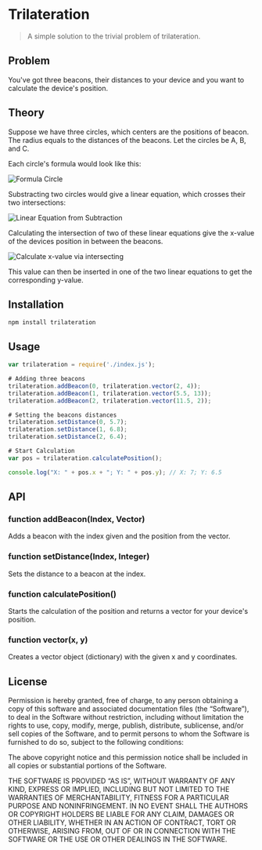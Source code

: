 # Trilateration

> A simple solution to the trivial problem of trilateration.

## Problem

You've got three beacons, their distances to your device and you want to calculate the device's position.

## Theory

Suppose we have three circles, which centers are the positions of beacon. The radius equals to the distances of the beacons. Let the circles be A, B, and C.

Each circle's formula would look like this:

![Formula Circle](https://github.com/philplckthun/trilateration/raw/master/img/circle.png)

Substracting two circles would give a linear equation, which crosses their two intersections:

![Linear Equation from Subtraction](https://github.com/philplckthun/trilateration/raw/master/img/linearfunction.png)

Calculating the intersection of two of these linear equations give the x-value of the devices position in between the beacons.

![Calculate x-value via intersecting](https://github.com/philplckthun/trilateration/raw/master/img/calculateX.png)

This value can then be inserted in one of the two linear equations to get the corresponding y-value.

## Installation

```
npm install trilateration
```

## Usage

```javascript
var trilateration = require('./index.js');

# Adding three beacons
trilateration.addBeacon(0, trilateration.vector(2, 4));
trilateration.addBeacon(1, trilateration.vector(5.5, 13));
trilateration.addBeacon(2, trilateration.vector(11.5, 2));

# Setting the beacons distances
trilateration.setDistance(0, 5.7);
trilateration.setDistance(1, 6.8);
trilateration.setDistance(2, 6.4);

# Start Calculation
var pos = trilateration.calculatePosition();

console.log("X: " + pos.x + "; Y: " + pos.y); // X: 7; Y: 6.5
```

## API

### function addBeacon(Index, Vector)

Adds a beacon with the index given and the position from the vector.

### function setDistance(Index, Integer)

Sets the distance to a beacon at the index.

### function calculatePosition()

Starts the calculation of the position and returns a vector for your device's position.

### function vector(x, y)

Creates a vector object (dictionary) with the given x and y coordinates.

## License

Permission is hereby granted, free of charge, to any person obtaining a copy of this software and associated documentation files (the “Software”), to deal in the Software without restriction, including without limitation the rights to use, copy, modify, merge, publish, distribute, sublicense, and/or sell copies of the Software, and to permit persons to whom the Software is furnished to do so, subject to the following conditions:

The above copyright notice and this permission notice shall be included in all copies or substantial portions of the Software.

THE SOFTWARE IS PROVIDED “AS IS”, WITHOUT WARRANTY OF ANY KIND, EXPRESS OR IMPLIED, INCLUDING BUT NOT LIMITED TO THE WARRANTIES OF MERCHANTABILITY, FITNESS FOR A PARTICULAR PURPOSE AND NONINFRINGEMENT. IN NO EVENT SHALL THE AUTHORS OR COPYRIGHT HOLDERS BE LIABLE FOR ANY CLAIM, DAMAGES OR OTHER LIABILITY, WHETHER IN AN ACTION OF CONTRACT, TORT OR OTHERWISE, ARISING FROM, OUT OF OR IN CONNECTION WITH THE SOFTWARE OR THE USE OR OTHER DEALINGS IN THE SOFTWARE.
